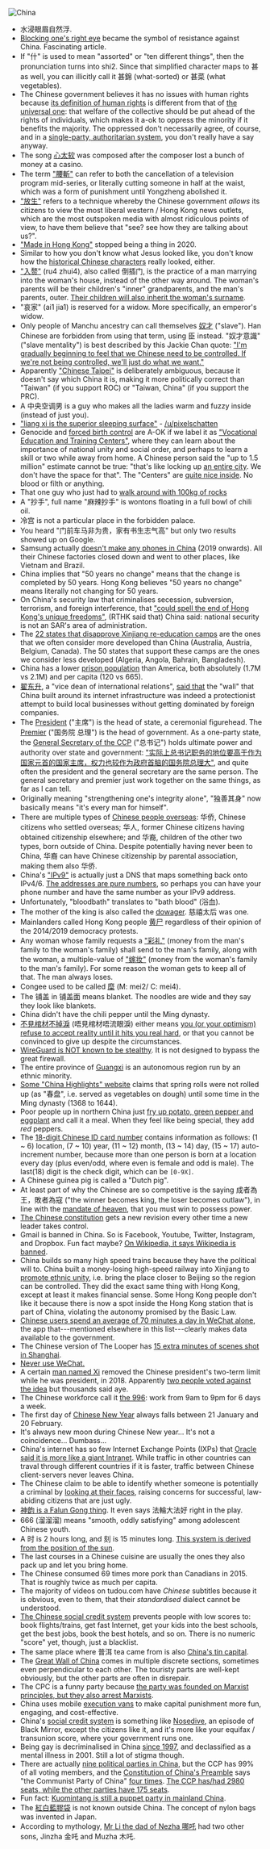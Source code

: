 ![China](https://i.imgur.com/eBrhm2h.jpg)

- 水浸眼眉自然浮.
- [Blocking one's right eye](https://unintendedconsequenc.es/the-owls-right-eye/) became the symbol of resistance against China. Fascinating article.
- If "什" is used to mean "assorted" or "ten different things", then the pronunciation turns into shi2. Since that simplified character maps to 甚 as well, you can illicitly call it 甚錦 (what-sorted) or 甚菜 (what vegetables).
- The Chinese government believes it has no issues with human rights because [its definition of human rights](https://en.wikipedia.org/wiki/Human_rights_in_China#Position_of_the_government) is different from that of [the universal one](https://en.wikipedia.org/wiki/Universal_Declaration_of_Human_Rights): that welfare of the collective should be put ahead of the rights of individuals, which makes it a-ok to oppress the minority if it benefits the majority. The oppressed don't necessarily agree, of course, and in a [single-party, authoritarian system](https://www.youtube.com/watch?v=k7dTDjRnBqU), you don't really have a say anyway.
- The song [心太软](https://baike.baidu.com/item/%E5%BF%83%E5%A4%AA%E8%BD%AF/30530) was composed after the composer lost a bunch of money at a casino.
- The term ["腰斬"](https://en.wikipedia.org/wiki/Waist_chop) can refer to both the cancellation of a television program mid-series, or literally cutting someone in half at the waist, which was a form of punishment until Yongzheng abolished it.
- ["放生"](https://youtube.com/watch?v=oZWcDu940eI) refers to a technique whereby the Chinese government *allows* its citizens to view the most liberal western / Hong Kong news outlets, which are the most outspoken media with almost ridiculous points of view, to have them believe that "see? see how they are talking about us?".
- ["Made in Hong Kong"](https://www.bbc.com/zhongwen/trad/chinese-news-54097386) stopped being a thing in 2020.
- Similar to how you don't know what Jesus looked like, you don't know how the [historical Chinese characters](https://en.wikipedia.org/wiki/Guan_Yu) really looked, either.
- ["入赘"](https://baike.baidu.com/item/%E5%85%A5%E8%B5%98%E5%A9%9A%E5%A7%BB/1856700?fromtitle=%E5%85%A5%E8%B5%98&fromid=572296) (ru4 zhui4), also called 倒插门, is the practice of a man marrying into the woman's house, instead of the other way around. The woman's parents will be their children's "inner" grandparents, and the man's parents, outer. [Their children will also inherit the woman's surname](https://www.zhihu.com/question/280069174).
- "哀家" (ai1 jia1) is reserved for a widow. More specifically, an emperor's widow.
- Only people of Manchu ancestry can call themselves [奴才](https://en.wikipedia.org/wiki/Nucai) ("slave"). Han Chinese are forbidden from using that term, using 臣 instead. "奴才意識" ("slave mentality") is best described by this Jackie Chan quote: ["I'm gradually beginning to feel that we Chinese need to be controlled. If we're not being controlled, we'll just do what we want."](https://www.youtube.com/watch?v=fM_oejSD0sY)
- Apparently ["Chinese Taipei"](https://en.wikipedia.org/wiki/Chinese_Taipei) is deliberately ambiguous, because it doesn't say which China it is, making it more politically correct than "Taiwan" (if you support ROC) or "Taiwan, China" (if you support the PRC).
- A 中央空调男 is a guy who makes all the ladies warm and fuzzy inside (instead of just you).
- ["liang xi is the superior sleeping surface"](https://i.imgur.com/AtmqngP.png) - [/u/pixelschatten](https://old.reddit.com/r/China/comments/645f7f/chinese_hard_beds_in_america/dfzr09r/)
- Genocide and [forced birth control](https://apnews.com/269b3de1af34e17c1941a514f78d764c?utm_campaign=SocialFlow&utm_source=Twitter&utm_medium=AP) are A-OK if we label it as ["Vocational Education and Training Centers"](https://en.wikipedia.org/wiki/Xinjiang_re-education_camps), where they can learn about the importance of national unity and social order, and perhaps to learn a skill or two while away from home. A Chinese person said the "up to 1.5 million" estimate cannot be true: "that's like locking up [an entire city](https://en.wikipedia.org/wiki/Wuhan). We don't have the space for that". The "Centers" are [quite nice inside](https://www.theguardian.com/world/2020/aug/05/secret-footage-uighur-detention-merdan-ghappar-chinese-prison-xinjiang). No blood or filth or anything.
- That one guy who just had to [walk around with 100kg of rocks](http://www.chinanews.com/sh/2020/08-05/9257144.shtml)
- A "抄手", full name "麻辣抄手" is wontons floating in a full bowl of chili oil.
- 冷宫 is not a particular place in the forbidden palace.
- You heard "门前车马非为贵，家有书生志气高" but only two results showed up on Google.
- Samsung actually [doesn't make any phones in China](https://www.sammobile.com/where-are-samsung-phones-made) (2019 onwards). All their Chinese factories closed down and went to other places, like Vietnam and Brazil.
- China implies that "50 years no change" means that the change is completed by 50 years. Hong Kong believes "50 years no change" means literally not changing for 50 years.
- On China's security law that criminalises secession, subversion, terrorism, and foreign interference, that ["could spell the end of Hong Kong's unique freedoms"](https://www.bbc.com/news/world-asia-china-52765838), (RTHK said that) China said: national security is not an SAR's area of administration.
- The [22 states that disapprove Xinjiang re-education camps](https://en.wikipedia.org/wiki/Xinjiang_re-education_camps#International_reactions) are the ones that we often consider more developed than China (Australia, Austria, Belgium, Canada). The 50 states that support these camps are the ones we consider less developed (Algeria, Angola, Bahrain, Bangladesh).
- China has a lower [prison population](https://en.wikipedia.org/wiki/List_of_countries_by_incarceration_rate) than America, both absolutely (1.7M vs 2.1M) and per capita (120 vs 665).
- [翟东升](https://baike.baidu.com/item/%E7%BF%9F%E4%B8%9C%E5%8D%87/3523774), a "vice dean of international relations", [said that](https://www.youtube.com/watch?v=-Bt63j3CNec) the "wall" that China built around its internet infrastructure was indeed a protectionist attempt to build local businesses without getting dominated by foreign companies.
- The [President](https://en.wikipedia.org/wiki/President_of_the_People%27s_Republic_of_China) ("主席") is the head of state, a ceremonial figurehead. The [Premier](https://en.wikipedia.org/wiki/Premier_of_the_People%27s_Republic_of_China) ("国务院 总理") is the head of government. As a one-party state, the [General Secretary of the CCP](https://en.wikipedia.org/wiki/General_Secretary_of_the_Communist_Party_of_China) ("总书记") holds ultimate power and authority over state and government: ["实际上总书记职务的地位要高于作为国家元首的国家主席，权力也较作为政府首脑的国务院总理大"](https://zh.wikipedia.org/wiki/%E4%B8%AD%E5%9B%BD%E5%85%B1%E4%BA%A7%E5%85%9A%E4%B8%AD%E5%A4%AE%E5%A7%94%E5%91%98%E4%BC%9A%E6%80%BB%E4%B9%A6%E8%AE%B0), and quite often the president and the general secretary are the same person. The general secretary and premier just work together on the same things, as far as I can tell.
- Originally meaning "strengthening one's integrity alone", "独善其身" now basically means "it's every man for himself".
- There are multiple types of [Chinese people overseas](https://zh.wikipedia.org/wiki/%E6%B5%B7%E5%A4%96%E8%8F%AF%E4%BA%BA): 华侨, Chinese citizens who settled overseas; 华人, former Chinese citizens having obtained citizenship elsewhere; and 华裔, children of the other two types, born outside of China. Despite potentially having never been to China, 华裔 can have Chinese citizenship by parental association, making them also 华侨.
- China's ["IPv9"](http://www.circleid.com/posts/explaining_chinas_ipv9/) is actually just a DNS that maps something back onto IPv4/6. [The addresses are pure numbers](https://wiki.mbalib.com/wiki/%E6%95%B0%E5%AD%97%E5%9F%9F%E5%90%8D), so perhaps you can have your phone number and have the same number as your IPv9 address.
- Unfortunately, "bloodbath" translates to "bath blood" (浴血).
- The mother of the king is also called the [dowager](https://en.wikipedia.org/wiki/Empress_dowager). 慈禧太后 was one.
- Mainlanders called Hong Kong people [黄尸](https://jikipedia.com/definition/130025421) regardless of their opinion of the 2014/2019 democracy protests.
- Any woman whose family requests a ["彩礼"](https://baike.baidu.com/item/%E5%BD%A9%E7%A4%BC/81908) (money from the man's family to the woman's family) shall send to the man's family, along with the woman, a multiple-value of ["嫁妆"](https://baike.baidu.com/item/%E5%AB%81%E5%A6%86/4594) (money from the woman's family to the man's family). For some reason the woman gets to keep all of that. The man always loses.
- Congee used to be called [糜](http://www.cantonese.sheik.co.uk/dictionary/characters/8045/) (M: mei2/ C: mei4).
- The 铺盖 in 铺盖面 means blanket. The noodles are wide and they say they look like blankets.
- China didn't have the chili pepper until the Ming dynasty.
- [不見棺材不掉淚](https://en.wiktionary.org/wiki/%E4%B8%8D%E8%A6%8B%E6%A3%BA%E6%9D%90%E4%B8%8D%E6%8E%89%E6%B7%9A) (唔見棺材唔流眼淚) either means [you (or your optimism) refuse to accept reality until it hits you real hard](https://news.rthk.hk/rthk/ch/component/k2/1518681-20200403.htm), or that you cannot be convinced to give up despite the circumstances.
- [WireGuard is NOT known to be stealthy](https://www.reddit.com/r/Android/comments/f67mb9/firefox_releases_android_app_for_its_vpn_service/fi3fk0a/). It is not designed to bypass the great firewall.
- The entire province of [Guangxi](https://en.wikipedia.org/wiki/Guangxi) is an autonomous region run by an ethnic minority.
- [Some "China Highlights" website](https://www.chinahighlights.com/travelguide/chinese-food/spring-rolls.htm) claims that spring rolls were not rolled up (as "春盘", i.e. served as vegetables on dough) until some time in the Ming dynasty (1368 to 1644).
- Poor people up in northern China just [fry up potato, green pepper and eggplant](https://baike.baidu.com/item/%E5%9C%B0%E4%B8%89%E9%B2%9C/32207) and call it a meal. When they feel like being special, they add *red* peppers.
- The [18-digit Chinese ID card number](https://www.youtube.com/watch?v=zsCuJapNoZM) contains information as follows: (1 ~ 6) location, (7 ~ 10) year, (11 ~ 12) month, (13 ~ 14) day, (15 ~ 17) auto-increment number, because more than one person is born at a location every day (plus even/odd, where even is female and odd is male). The last(18) digit is the check digit, which can be `[0-9X]`.
- A Chinese guinea pig is called a "Dutch pig".
- At least part of why the Chinese are so competitive is the saying 成者為王，敗者為寇 ("the winner becomes king, the loser becomes outlaw"), in line with the [mandate of heaven](https://en.wikipedia.org/wiki/Mandate_of_Heaven), that you must win to possess power.
- [The Chinese constitution](https://en.wikipedia.org/wiki/Constitution_of_the_People%27s_Republic_of_China#1982_Constitution) gets a new revision every other time a new leader takes control.
- Gmail is banned in China. So is Facebook, Youtube, Twitter, Instagram, and Dropbox. Fun fact maybe? [On Wikipedia, it says Wikipedia is banned](https://en.wikipedia.org/wiki/Websites_blocked_in_mainland_China).
- China builds so many high speed trains because they have the political will to. China built a money-losing high-speed railway into Xinjiang to [promote ethnic unity](https://www.youtube.com/watch?v=0JDoll8OEFE), i.e. bring the place closer to Beijing so the region can be controlled. They did the exact same thing with Hong Kong, except at least it makes financial sense. Some Hong Kong people don't like it because there is now a spot inside the Hong Kong station that is part of China, violating the autonomy promised by the Basic Law.
- [Chinese users spend an average of 70 minutes a day in WeChat alone](https://www.dragonsocial.net/blog/social-media-in-china/), the app that---mentioned elsewhere in this list---clearly makes data available to the government.
- The Chinese version of The Looper has [15 extra minutes of scenes shot in Shanghai](https://www.youtube.com/watch?v=8R-FQTY4KJk).
- [Never use WeChat.](http://www.moneycontrol.com/news/business/companies/wechat-confirms-that-it-makes-all-private-user-data-available-to-the-chinese-government-2391847.html)
- A certain [man named Xi](https://en.wikipedia.org/wiki/Xi_Jinping) removed the Chinese president's two-term limit while he was president, in 2018. Apparently [two people voted against the idea](https://www.bbc.com/news/world-asia-china-43361276) but thousands said aye.
- The Chinese workforce call it [the 996](http://www.bbc.com/capital/story/20180508-young-chinese-are-sick-of-working-overtime): work from 9am to 9pm for 6 days a week.
- The first day of [Chinese New Year](https://en.wikipedia.org/wiki/Chinese_New_Year) always falls between 21 January and 20 February.
- It's always new moon during Chinese New year... It's not a coincidence... Dumbass...
- China's internet has so few Internet Exchange Points (IXPs) that [Oracle said it is more like a giant Intranet](https://www.zdnet.com/article/oracle-chinas-internet-is-designed-more-like-an-intranet/). While traffic in other countries can traval through different countries if it is faster, traffic between Chinese client-servers never leaves China.
- The Chinese claim to be able to identify whether someone is potentially a criminal by [looking at their faces](https://www.technologyreview.com/s/602955/neural-network-learns-to-identify-criminals-by-their-faces/), raising concerns for successful, law-abiding citizens that are just ugly.
- [神韵 is a Falun Gong thing](https://www.scpr.org/news/2018/04/27/82543/shen-yun-chinese-falun-gong/). It even says 法輪大法好 right in the play.
- 666 (溜溜溜) means "smooth, oddly satisfying" among adolescent Chinese youth.
- A 时 is 2 hours long, and 刻 is 15 minutes long. [This system is derived from the position of the sun](https://en.wikipedia.org/wiki/Traditional_Chinese_timekeeping).
- The last courses in a Chinese cuisine are usually the ones they also pack up and let you bring home.
- The Chinese consumed 69 times more pork than Canadians in 2015. That is roughly twice as much per capita.
- The majority of videos on tudou.com have _Chinese_ subtitles because it is obvious, even to them, that their _standardised_ dialect cannot be understood.
- [The Chinese social credit system](https://www.businessinsider.com/china-social-credit-system-punishments-and-rewards-explained-2018-4) prevents people with low scores to: book flights/trains, get fast Internet, get your kids into the best schools, get the best jobs, book the best hotels, and so on. There is no numeric "score" yet, though, just a blacklist.
- The same place where 普洱 tea came from is also [China's tin capital](https://en.wikipedia.org/wiki/Gejiu).
- The [Great Wall of China](https://en.wikipedia.org/wiki/Great_Wall_of_China) comes in multiple discrete sections, sometimes even perpendicular to each other. The touristy parts are well-kept obviously, but the other parts are often in disrepair.
- The CPC is a funny party because [the party was founded on Marxist principles, but they also arrest Marxists](https://www.npr.org/2018/11/21/669509554/in-china-the-communist-partys-latest-unlikely-target-young-marxists).
- China uses mobile [execution vans](https://en.wikipedia.org/wiki/Execution_van) to make capital punishment more fun, engaging, and cost-effective.
- China's [social credit system](https://en.wikipedia.org/wiki/Social_Credit_System) is something like [Nosedive](https://en.wikipedia.org/wiki/Nosedive#Comparisons_to_Social_Credit_System), an episode of Black Mirror, except the citizens like it, and it's more like your equifax / transunion score, where your government runs one.
- Being gay is decriminalised in China [since 1997](https://en.wikipedia.org/wiki/LGBT_rights_in_China), and declassified as a mental illness in 2001. Still a lot of stigma though.
- There are actually [nine political parties in China](https://en.wikipedia.org/wiki/List_of_political_parties_in_China), but the CCP has 99% of all voting members, and the [Constitution of China's Preamble](https://en.wikipedia.org/wiki/Constitution_of_the_People%27s_Republic_of_China) says "the Communist Party of China" [four times](http://en.people.cn/constitution/constitution.html). [The CCP has/had 2980 seats, while the other parties have 175 seats](https://en.wikipedia.org/wiki/13th_National_People%27s_Congress).
- Fun fact: [Kuomintang is still a puppet party in mainland China](https://en.wikipedia.org/wiki/Revolutionary_Committee_of_the_Chinese_Kuomintang).
- The [紅白藍膠袋](https://en.wikipedia.org/wiki/Red-white-blue_bag) is not known outside China. The concept of nylon bags was invented in Japan.
- According to mythology, [Mr Li the dad of Nezha 哪吒](https://en.wikipedia.org/wiki/Li_Jing_%28deity%29) had two other sons, Jinzha 金吒 and Muzha 木吒.
